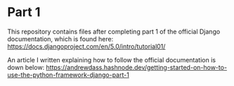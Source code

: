 # Part 1
This repository contains files after completing part 1 of the official Django documentation, which is found here: <br> https://docs.djangoproject.com/en/5.0/intro/tutorial01/

An article I written explaining how to follow the official documentation is down below: 
https://andrewdass.hashnode.dev/getting-started-on-how-to-use-the-python-framework-django-part-1
